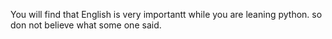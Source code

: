 You will find that English is very importantt while you are leaning python. so don not believe what some one said. 
